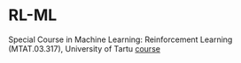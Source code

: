 # RL-ML
Special Course in Machine Learning: Reinforcement Learning (MTAT.03.317), University of Tartu
<a href="https://courses.cs.ut.ee/2016/scml-seminar/spring">course</a>
